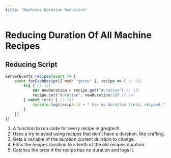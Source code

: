 ```yaml
---
title: "Machines Duration Reduction"
---
```



# Reducing Duration Of All Machine Recipes

## Reducing Script

```js title="Reduce_Duration.js"
ServerEvents.recipes(event => {
    event.forEachRecipe({ mod: 'gtceu' }, recipe => { // (1)
        try { // (2)
            var newDuration = recipe.get("duration") // (3)
            recipe.set("duration", newDuration/10) // (4)
        } catch (err) { // (5)
            console.log(recipe.id + " has no duration field, skipped.")
        }
    })
})
```

1. A function to run code for every recipe in gregtech.
2. Uses a try to avoid using recipes that don't have a duration, like crafting.
3. Gets a variable of the duration current duration to change.
4. Edits the recipes duration to a tenth of the old recipes duration.
5. Catches the error if the recipe has no duration and logs it.
